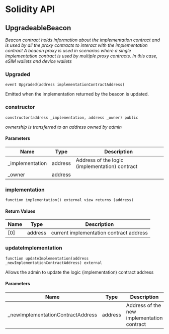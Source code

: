# Solidity API

## UpgradeableBeacon

_Beacon contract holds information about the implementation contract
     and is used by all the proxy contracts to interact with the implementation contract
     A beacon proxy is used in scenarios where a single implementation contract is used by
     multiple proxy contracts. In this case, eSIM wallets and device wallets_

### Upgraded

```solidity
event Upgraded(address implementationContractAddress)
```

Emitted when the implementation returned by the beacon is updated.

### constructor

```solidity
constructor(address _implementation, address _owner) public
```

_ownership is transferred to an address owned by admin_

#### Parameters

| Name | Type | Description |
| ---- | ---- | ----------- |
| _implementation | address | Address of the logic (implementation) contract |
| _owner | address |  |

### implementation

```solidity
function implementation() external view returns (address)
```

#### Return Values

| Name | Type | Description |
| ---- | ---- | ----------- |
| [0] | address | current implementation contract address |

### updateImplementation

```solidity
function updateImplementation(address _newImplementationContractAddress) external
```

Allows the admin to update the logic (implementation) contract address

#### Parameters

| Name | Type | Description |
| ---- | ---- | ----------- |
| _newImplementationContractAddress | address | Address of the new implementation contract |

